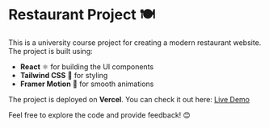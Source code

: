 # Restaurant Project 🍽️

This is a university course project for creating a modern restaurant website. The project is built using:

- **React** ⚛️ for building the UI components
- **Tailwind CSS** 🎨 for styling
- **Framer Motion** 🎥 for smooth animations

The project is deployed on **Vercel**. You can check it out here: [Live Demo](https://your-deployment-link.vercel.app)

Feel free to explore the code and provide feedback! 😊
